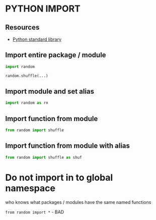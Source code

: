 # PYTHON IMPORT

## Resources

- [Python standard library](https://docs.python.org/3/library)

## Import entire package / module

```python
import random

random.shuffle(...)
```

## Import module and set alias

```python
import random as rn
```

## Import function from module

```python
from random import shuffle
```

## Import function from module with alias

```python
from random import shuffle as shuf
```

# Do not import in to global namespace

who knows what packages / modules have the same named functions

`from random import *` - BAD
